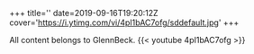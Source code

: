 +++
title=''
date=2019-09-16T19:20:12Z
cover='https://i.ytimg.com/vi/4pI1bAC7ofg/sddefault.jpg'
+++

All content belongs to GlennBeck.
{{< youtube 4pI1bAC7ofg >}}

